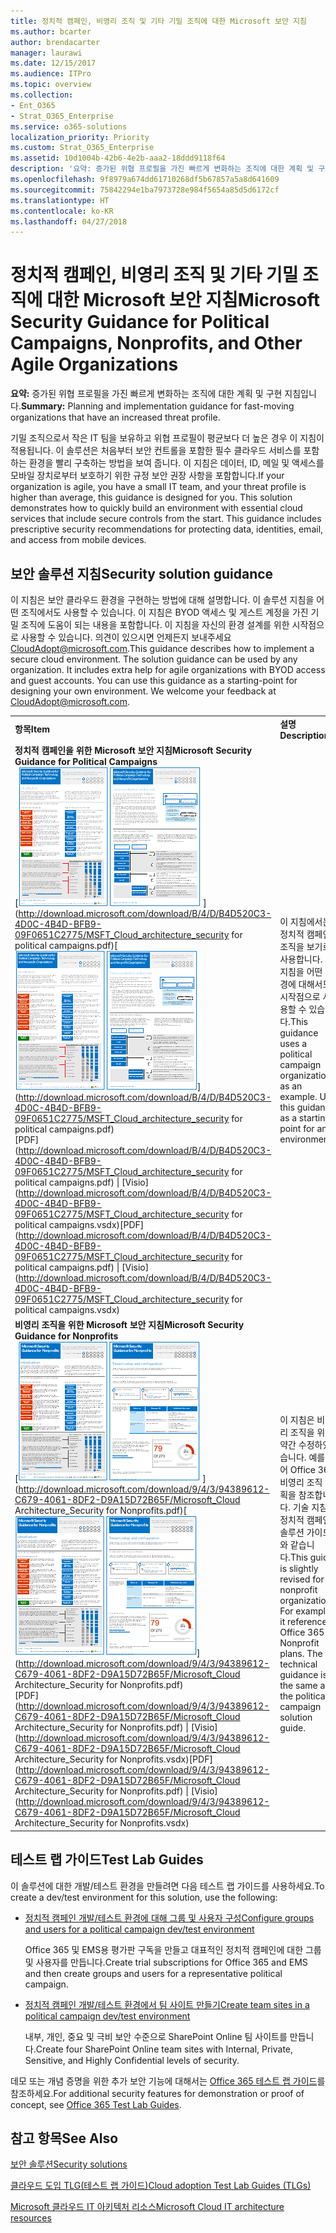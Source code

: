 ```yaml
---
title: 정치적 캠페인, 비영리 조직 및 기타 기밀 조직에 대한 Microsoft 보안 지침
ms.author: bcarter
author: brendacarter
manager: laurawi
ms.date: 12/15/2017
ms.audience: ITPro
ms.topic: overview
ms.collection:
- Ent_O365
- Strat_O365_Enterprise
ms.service: o365-solutions
localization_priority: Priority
ms.custom: Strat_O365_Enterprise
ms.assetid: 10d1004b-42b6-4e2b-aaa2-18ddd9118f64
description: '요약: 증가된 위협 프로필을 가진 빠르게 변화하는 조직에 대한 계획 및 구현 지침입니다.'
ms.openlocfilehash: 9f8979a674dd61710268df5b67857a5a8d641609
ms.sourcegitcommit: 75842294e1ba7973728e984f5654a85d5d6172cf
ms.translationtype: HT
ms.contentlocale: ko-KR
ms.lasthandoff: 04/27/2018
---
```

# <a name="microsoft-security-guidance-for-political-campaigns-nonprofits-and-other-agile-organizations"></a><span data-ttu-id="f375d-103">정치적 캠페인, 비영리 조직 및 기타 기밀 조직에 대한 Microsoft 보안 지침</span><span class="sxs-lookup"><span data-stu-id="f375d-103">Microsoft Security Guidance for Political Campaigns, Nonprofits, and Other Agile Organizations</span></span>

 <span data-ttu-id="f375d-104">**요약:** 증가된 위협 프로필을 가진 빠르게 변화하는 조직에 대한 계획 및 구현 지침입니다.</span><span class="sxs-lookup"><span data-stu-id="f375d-104">**Summary:** Planning and implementation guidance for fast-moving organizations that have an increased threat profile.</span></span>
  
<span data-ttu-id="f375d-p101">기밀 조직으로서 작은 IT 팀을 보유하고 위협 프로필이 평균보다 더 높은 경우 이 지침이 적용됩니다. 이 솔루션은 처음부터 보안 컨트롤을 포함한 필수 클라우드 서비스를 포함하는 환경을 빨리 구축하는 방법을 보여 줍니다. 이 지침은 데이터, ID, 메일 및 액세스를 모바일 장치로부터 보호하기 위한 규정 보안 권장 사항을 포함합니다.</span><span class="sxs-lookup"><span data-stu-id="f375d-p101">If your organization is agile, you have a small IT team, and your threat profile is higher than average, this guidance is designed for you. This solution demonstrates how to quickly build an environment with essential cloud services that include secure controls from the start. This guidance includes prescriptive security recommendations for protecting data, identities, email, and access from mobile devices.</span></span>
  
## <a name="security-solution-guidance"></a><span data-ttu-id="f375d-108">보안 솔루션 지침</span><span class="sxs-lookup"><span data-stu-id="f375d-108">Security solution guidance</span></span>

<span data-ttu-id="f375d-p102">이 지침은 보안 클라우드 환경을 구현하는 방법에 대해 설명합니다. 이 솔루션 지침을 어떤 조직에서도 사용할 수 있습니다. 이 지침은 BYOD 액세스 및 게스트 계정을 가진 기밀 조직에 도움이 되는 내용을 포함합니다. 이 지침을 자신의 환경 설계를 위한 시작점으로 사용할 수 있습니다. 의견이 있으시면 언제든지 보내주세요[CloudAdopt@microsoft.com](mailto:CloudAdopt@microsoft.com).</span><span class="sxs-lookup"><span data-stu-id="f375d-p102">This guidance describes how to implement a secure cloud environment. The solution guidance can be used by any organization. It includes extra help for agile organizations with BYOD access and guest accounts. You can use this guidance as a starting-point for designing your own environment. We welcome your feedback at [CloudAdopt@microsoft.com](mailto:CloudAdopt@microsoft.com).</span></span> 
  
|||
|:-----|:-----|
|<span data-ttu-id="f375d-114">**항목**</span><span class="sxs-lookup"><span data-stu-id="f375d-114">**Item**</span></span> <br/> |<span data-ttu-id="f375d-115">**설명**</span><span class="sxs-lookup"><span data-stu-id="f375d-115">**Description**</span></span> <br/> |
|<span data-ttu-id="f375d-116">**정치적 캠페인을 위한 Microsoft 보안 지침**</span><span class="sxs-lookup"><span data-stu-id="f375d-116">**Microsoft Security Guidance for Political Campaigns**</span></span> <br/> <span data-ttu-id="f375d-117">[![미니 포스터 집합에 대한 미리 보기입니다.](images/d370ce28-ca40-4930-9a2c-907312aa06c8.png)          ](http://download.microsoft.com/download/B/4/D/B4D520C3-4D0C-4B4D-BFB9-09F0651C2775/MSFT_Cloud_architecture_security for political campaigns.pdf)</span><span class="sxs-lookup"><span data-stu-id="f375d-117">[![Thumb nail for mini poster set.](images/d370ce28-ca40-4930-9a2c-907312aa06c8.png)](http://download.microsoft.com/download/B/4/D/B4D520C3-4D0C-4B4D-BFB9-09F0651C2775/MSFT_Cloud_architecture_security for political campaigns.pdf)</span></span> <br/> <span data-ttu-id="f375d-118">[PDF](http://download.microsoft.com/download/B/4/D/B4D520C3-4D0C-4B4D-BFB9-09F0651C2775/MSFT_Cloud_architecture_security for political campaigns.pdf)  \| [Visio](http://download.microsoft.com/download/B/4/D/B4D520C3-4D0C-4B4D-BFB9-09F0651C2775/MSFT_Cloud_architecture_security for political campaigns.vsdx)</span><span class="sxs-lookup"><span data-stu-id="f375d-118">[PDF](http://download.microsoft.com/download/B/4/D/B4D520C3-4D0C-4B4D-BFB9-09F0651C2775/MSFT_Cloud_architecture_security for political campaigns.pdf) \| [Visio](http://download.microsoft.com/download/B/4/D/B4D520C3-4D0C-4B4D-BFB9-09F0651C2775/MSFT_Cloud_architecture_security for political campaigns.vsdx)</span></span> <br/> |<span data-ttu-id="f375d-p103">이 지침에서는 정치적 캠페인 조직을 보기로 사용합니다. 이 지침을 어떤 환경에 대해서도 시작점으로 사용할 수 있습니다.</span><span class="sxs-lookup"><span data-stu-id="f375d-p103">This guidance uses a political campaign organization as an example. Use this guidance as a starting point for any environment.</span></span>  <br/> |
|<span data-ttu-id="f375d-121">**비영리 조직을 위한 Microsoft 보안 지침**</span><span class="sxs-lookup"><span data-stu-id="f375d-121">**Microsoft Security Guidance for Nonprofits**</span></span> <br/> <span data-ttu-id="f375d-122">[![다운로드 가능한 파일에 대한 미리 보기 이미지](images/e4784889-1c69-4067-9a8f-31d31d1eceea.png)          ](http://download.microsoft.com/download/9/4/3/94389612-C679-4061-8DF2-D9A15D72B65F/Microsoft_Cloud Architecture_Security for Nonprofits.pdf)</span><span class="sxs-lookup"><span data-stu-id="f375d-122">[![Thumnail image for downloadable file](images/e4784889-1c69-4067-9a8f-31d31d1eceea.png)](http://download.microsoft.com/download/9/4/3/94389612-C679-4061-8DF2-D9A15D72B65F/Microsoft_Cloud Architecture_Security for Nonprofits.pdf)</span></span> <br/> <span data-ttu-id="f375d-123">[PDF](http://download.microsoft.com/download/9/4/3/94389612-C679-4061-8DF2-D9A15D72B65F/Microsoft_Cloud Architecture_Security for Nonprofits.pdf)  \| [Visio](http://download.microsoft.com/download/9/4/3/94389612-C679-4061-8DF2-D9A15D72B65F/Microsoft_Cloud Architecture_Security for Nonprofits.vsdx)</span><span class="sxs-lookup"><span data-stu-id="f375d-123">[PDF](http://download.microsoft.com/download/9/4/3/94389612-C679-4061-8DF2-D9A15D72B65F/Microsoft_Cloud Architecture_Security for Nonprofits.pdf) \| [Visio](http://download.microsoft.com/download/9/4/3/94389612-C679-4061-8DF2-D9A15D72B65F/Microsoft_Cloud Architecture_Security for Nonprofits.vsdx)</span></span> <br/> |<span data-ttu-id="f375d-p104">이 지침은 비영리 조직을 위해 약간 수정하였습니다. 예를 들어 Office 365 비영리 조직 계획을 참조합니다. 기술 지침은 정치적 캠페인 솔루션 가이드와 같습니다.</span><span class="sxs-lookup"><span data-stu-id="f375d-p104">This guide is slightly revised for nonprofit organizations. For example, it references Office 365 Nonprofit plans. The technical guidance is the same as the political campaign solution guide.</span></span>  <br/> |
   
## <a name="test-lab-guides"></a><span data-ttu-id="f375d-127">테스트 랩 가이드</span><span class="sxs-lookup"><span data-stu-id="f375d-127">Test Lab Guides</span></span>

<span data-ttu-id="f375d-128">이 솔루션에 대한 개발/테스트 환경을 만들려면 다음 테스트 랩 가이드를 사용하세요.</span><span class="sxs-lookup"><span data-stu-id="f375d-128">To create a dev/test environment for this solution, use the following:</span></span> 
  
- [<span data-ttu-id="f375d-129">정치적 캠페인 개발/테스트 환경에 대해 그룹 및 사용자 구성</span><span class="sxs-lookup"><span data-stu-id="f375d-129">Configure groups and users for a political campaign dev/test environment</span></span>](configure-groups-and-users-for-a-political-campaign-dev-test-environment.md)
    
     <span data-ttu-id="f375d-130">Office 365 및 EMS용 평가판 구독을 만들고 대표적인 정치적 캠페인에 대한 그룹 및 사용자를 만듭니다.</span><span class="sxs-lookup"><span data-stu-id="f375d-130">Create trial subscriptions for Office 365 and EMS and then create groups and users for a representative political campaign.</span></span>
    
- [<span data-ttu-id="f375d-131">정치적 캠페인 개발/테스트 환경에서 팀 사이트 만들기</span><span class="sxs-lookup"><span data-stu-id="f375d-131">Create team sites in a political campaign dev/test environment</span></span>](create-team-sites-in-a-political-campaign-dev-test-environment.md)
    
    <span data-ttu-id="f375d-132">내부, 개인, 중요 및 극비 보안 수준으로 SharePoint Online 팀 사이트를 만듭니다.</span><span class="sxs-lookup"><span data-stu-id="f375d-132">Create four SharePoint Online team sites with Internal, Private, Sensitive, and Highly Confidential levels of security.</span></span>
    
<span data-ttu-id="f375d-133">데모 또는 개념 증명을 위한 추가 보안 기능에 대해서는 [Office 365 테스트 랩 가이드](http://aka.ms/o365tlgs)를 참조하세요.</span><span class="sxs-lookup"><span data-stu-id="f375d-133">For additional security features for demonstration or proof of concept, see [Office 365 Test Lab Guides](http://aka.ms/o365tlgs).</span></span>
  
## <a name="see-also"></a><span data-ttu-id="f375d-134">참고 항목</span><span class="sxs-lookup"><span data-stu-id="f375d-134">See Also</span></span>

[<span data-ttu-id="f375d-135">보안 솔루션</span><span class="sxs-lookup"><span data-stu-id="f375d-135">Security solutions</span></span>](security-solutions.md)
  
[<span data-ttu-id="f375d-136">클라우드 도입 TLG(테스트 랩 가이드)</span><span class="sxs-lookup"><span data-stu-id="f375d-136">Cloud adoption Test Lab Guides (TLGs)</span></span>](cloud-adoption-test-lab-guides-tlgs.md)
  
[<span data-ttu-id="f375d-137">Microsoft 클라우드 IT 아키텍처 리소스</span><span class="sxs-lookup"><span data-stu-id="f375d-137">Microsoft Cloud IT architecture resources</span></span>](microsoft-cloud-it-architecture-resources.md)



